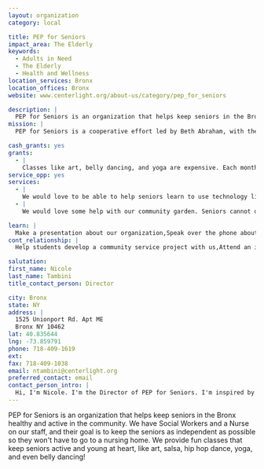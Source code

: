 ```yaml
---
layout: organization
category: local

title: PEP for Seniors
impact_area: The Elderly
keywords: 
  - Adults in Need
  - The Elderly
  - Health and Wellness
location_services: Bronx
location_offices: Bronx
website: www.centerlight.org/about-us/category/pep_for_seniors

description: |
  PEP for Seniors is an organization that helps keep seniors in the Bronx healthy and active in the community. We have Social Workers and a Nurse on our staff, and their goal is to keep the seniors as independent as possible so they won't have to go to a nursing home. We provide fun classes that keep seniors active and young at heart, like art, salsa, hip hop dance, yoga, and even belly dancing!
mission: |
  PEP for Seniors is a cooperative effort led by Beth Abraham, with the Parkchester Preservation Co., Parkchester Preservation Management, Bronx Jewish Community Council and Jewish Association for the Aged. The Parkchester Enhancement Program (PEP) is a Naturally Occuring Retirement Community (NORC) consortium that allows Parkchester seniors to remain living in the community by providing a variety of medical and social services.

cash_grants: yes
grants: 
  - |
    Classes like art, belly dancing, and yoga are expensive. Each month, we offer all 3 classes every week. Each month, Art class costs $240, Yoga costs $160, and Belly Dancing costs $160. This is the cost that we pay for the instructors. We do not want to charge our seniors for these classes, but in the last few years we have started charging them a very small amount ($3 per class).
service_opp: yes
services: 
  - |
    We would love to be able to help seniors learn to use technology like cell phones, tablets and cameras. We need students to help us teach seniors.
  - |
    We would love some help with our community garden. Seniors cannot do all of the heavy lifting, bending, and other activity needed for gardening. If a group of volunteers could help them, the seniors would be happy to teach the volunteers about gardening.

learn: |
  Make a presentation about our organization,Speak over the phone about our work
cont_relationship: |
  Help students develop a community service project with us,Attend an in-school Check Award Assembly if we receive a grant,Help students tell local newspapers and media about their grant and/or project with us,Educate the school by leading a workshop

salutation: 
first_name: Nicole
last_name: Tambini
title_contact_person: Director

city: Bronx
state: NY
address: |
  1525 Unionport Rd. Apt ME  
  Bronx NY 10462
lat: 40.835644
lng: -73.859791
phone: 718-409-1619
ext: 
fax: 718-409-1038
email: ntambini@centerlight.org
preferred_contact: email
contact_person_intro: |
  Hi, I'm Nicole. I'm the Director of PEP for Seniors. I'm inspired by the story of how the Penny Harvest began and I would welcome the opportunity to help my seniors by using Penny Harvest funds. My job is to help elderly people stay healthy and independent in their own homes, so they don't have to go to a nursing home. If we receive help from Common Cents, we could provide more fun activities and classes for our seniors to stay happy and healthy!
---
```

PEP for Seniors is an organization that helps keep seniors in the Bronx healthy and active in the community. We have Social Workers and a Nurse on our staff, and their goal is to keep the seniors as independent as possible so they won't have to go to a nursing home. We provide fun classes that keep seniors active and young at heart, like art, salsa, hip hop dance, yoga, and even belly dancing!